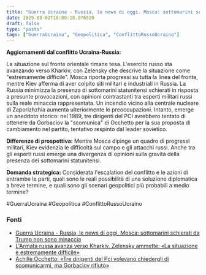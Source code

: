 ```yaml
---
title: "Guerra Ucraina - Russia, le news di oggi. Mosca: sottomarini schierati da Trump non sono minaccia"
date: 2025-08-02T18:00:18.976520
draft: false
type: "posts"
tags: ["GuerraUcraina", "Geopolitica", "ConflittoRussoUcraino"]
---
```


**Aggiornamenti dal conflitto Ucraina-Russia:**

La situazione sul fronte orientale rimane tesa. L'esercito russo sta avanzando verso Kharkiv, con Zelensky che descrive la situazione come "estremamente difficile".  Mosca riporta progressi su tutta la linea del fronte, mentre Kiev afferma di aver colpito siti militari e industriali in Russia.  La Russia minimizza la presenza di sottomarini statunitensi schierati in risposta a presunte provocazioni, con opinioni contrastanti tra esperti militari russi sulla reale minaccia rappresentata.  Un incendio vicino alla centrale nucleare di Zaporizhzhia aumenta ulteriormente le preoccupazioni.  Intanto, emerge un aneddoto storico: nel 1989, tre dirigenti del PCI avrebbero tentato di ottenere da Gorbaciov la "scomunica" di Occhetto per la sua proposta di cambiamento nel partito, tentativo respinto dal leader sovietico.


**Differenze di prospettiva:** Mentre Mosca dipinge un quadro di progressi militari, Kiev evidenzia le difficoltà sul campo e gli attacchi russi.  Anche tra gli esperti russi emerge una divergenza di opinioni sulla gravità della presenza dei sottomarini statunitensi.


**Domanda strategica:**  Considerata l'escalation del conflitto e le azioni di entrambe le parti, quali sono le reali possibilità di una soluzione diplomatica a breve termine, e quali sono gli scenari geopolitici più probabili a medio termine?


#GuerraUcraina #Geopolitica #ConflittoRussoUcraino


### Fonti
- [Guerra Ucraina - Russia, le news di oggi. Mosca: sottomarini schierati da Trump non sono minaccia](https://www.repubblica.it/esteri/2025/08/02/diretta/guerra_ucraina_russia_news_oggi-424767398/)
- [L'Armata russa avanza verso Kharkiv. Zelensky ammette: «La situazione è estremamente difficile»](https://www.corriere.it/esteri/24_maggio_12/l-armata-russa-avanza-su-kharkiv-zelensky-ammette-la-situazione-e-estremamente-difficile-bc3733e3-7546-4e70-82e1-50c89b09bxlk.shtml)
- [Achille Occhetto: «Tre dirigenti del Pci volevano chiedergli di scomunicarmi, ma Gorbaciov rifiutò»](https://www.corriere.it/politica/24_maggio_11/achille-occhetto-tre-dirigenti-del-pci-volevano-chiedergli-di-scomunicarmi-ma-gorbaciov-rifiuto-663a3e6c-2a7c-4430-8af5-6f5b778e9xlk.shtml)
